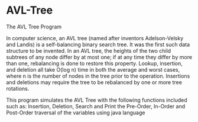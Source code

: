 # AVL-Tree
The AVL Tree Program

In computer science, an AVL tree (named after inventors Adelson-Velsky and Landis) is a self-balancing binary search tree. It was the first such data structure to be invented. 
In an AVL tree, the heights of the two child subtrees of any node differ by at most one; if at any time they differ by more than one, rebalancing is done to restore this property. Lookup, insertion, and deletion all take O(log n) time in both the average and worst cases, where n is the number of nodes in the tree prior to the operation. Insertions and deletions may require the tree to be rebalanced by one or more tree rotations.

This program simulates the AVL Tree with the following functions included such as: Insertion, Deletion, Search and Print the Pre-Order, In-Order and Post-Order traversal of the variables using java language

